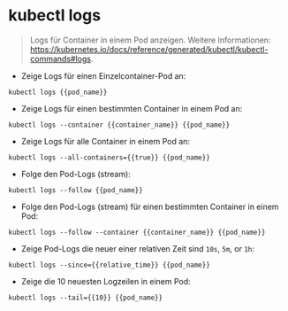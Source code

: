 # kubectl logs

> Logs für Container in einem Pod anzeigen.
> Weitere Informationen: <https://kubernetes.io/docs/reference/generated/kubectl/kubectl-commands#logs>.

- Zeige Logs für einen Einzelcontainer-Pod an:

`kubectl logs {{pod_name}}`

- Zeige Logs für einen bestimmten Container in einem Pod an:

`kubectl logs --container {{container_name}} {{pod_name}}`

- Zeige Logs für alle Container in einem Pod an:

`kubectl logs --all-containers={{true}} {{pod_name}}`

- Folge den Pod-Logs (stream):

`kubectl logs --follow {{pod_name}}`

- Folge den Pod-Logs (stream) für einen bestimmten Container in einem Pod:

`kubectl logs --follow --container {{container_name}} {{pod_name}}`

- Zeige Pod-Logs die neuer einer relativen Zeit sind `10s`, `5m`, or `1h`:

`kubectl logs --since={{relative_time}} {{pod_name}}`

- Zeige die 10 neuesten Logzeilen in einem Pod:

`kubectl logs --tail={{10}} {{pod_name}}`

